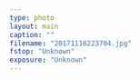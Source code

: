 ```yaml
---
type: photo
layout: main
caption: ""
filename: "20171116223704.jpg"
fstop: "Unknown"
exposure: "Unknown"
---
```

